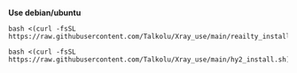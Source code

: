 **Use debian/ubuntu**
```
bash <(curl -fsSL https://raw.githubusercontent.com/Talkolu/Xray_use/main/reailty_install.sh)
```
```
bash <(curl -fsSL https://raw.githubusercontent.com/Talkolu/Xray_use/main/hy2_install.sh)
```

